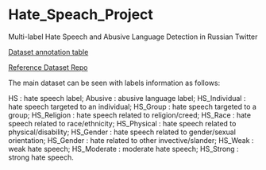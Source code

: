 # Hate_Speach_Project
Multi-label Hate Speech and Abusive Language Detection in Russian Twitter



[Dataset annotation table](https://docs.google.com/spreadsheets/d/1LNjaFmJqqIUXz_LxgKV_jxpqw6eeR_sxy5TPrllLALQ/edit?usp=sharing)


 
[Reference Dataset Repo](https://github.com/dhfbk/twitter-abusive-context-dataset)

The main dataset can be seen with labels information as follows:

HS : hate speech label;
Abusive : abusive language label;
HS_Individual : hate speech targeted to an individual;
HS_Group : hate speech targeted to a group;
HS_Religion : hate speech related to religion/creed;
HS_Race : hate speech related to race/ethnicity;
HS_Physical : hate speech related to physical/disability;
HS_Gender : hate speech related to gender/sexual orientation;
HS_Gender : hate related to other invective/slander;
HS_Weak : weak hate speech;
HS_Moderate : moderate hate speech;
HS_Strong : strong hate speech.
